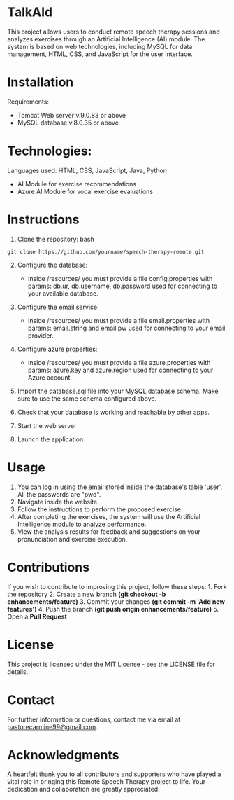 # TalkAId
This project allows users to conduct remote speech therapy sessions and analyzes exercises through an Artificial Intelligence (AI) module. The system is based on web technologies, including MySQL for data management, HTML, CSS, and JavaScript for the user interface.

# Installation
Requirements:
* Tomcat Web server v.9.0.83 or above
* MySQL database v.8.0.35 or above

# Technologies:
Languages used: HTML, CSS, JavaScript, Java, Python 
* AI Module for exercise recommendations
* Azure AI Module for vocal exercise evaluations

# Instructions
1. Clone the repository:
bash
```
git clone https://github.com/yourname/speech-therapy-remote.git
```
2. Configure the database:
    * inside /resources/ you must provide a file config.properties with params: db.ur, db.username, db.password used for connecting to your available database.
3. Configure the email service:
    * inside /resources/ you must provide a file email.properties with params: email.string and email.pw used for connecting to your email provider.
4. Configure azure properties:
    * inside /resources/ you must provide a file azure.properties with params: azure.key and azure.region used for connecting to your Azure account.

6. Import the database.sql file into your MySQL database schema. Make sure to use the same schema configured above.
7. Check that your database is working and reachable by other apps.
8. Start the web server
9. Launch the application

# Usage
1. You can log in using the email stored inside the database's table 'user'. All the passwords are "pwd".
2. Navigate inside the website.
3. Follow the instructions to perform the proposed exercise.
4. After completing the exercises, the system will use the Artificial Intelligence module to analyze performance.
5. View the analysis results for feedback and suggestions on your pronunciation and exercise execution.
# Contributions
  If you wish to contribute to improving this project, follow these steps:
    1. Fork the repository
    2. Create a new branch **(git checkout -b enhancements/feature)**
    3. Commit your changes **(git commit -m 'Add new features')**
    4. Push the branch **(git push origin enhancements/feature)**
    5. Open a **Pull Request**
# License
This project is licensed under the MIT License - see the LICENSE file for details.

# Contact
For further information or questions, contact me via email at pastorecarmine99@gmail.com.

# Acknowledgments
A heartfelt thank you to all contributors and supporters who have played a vital role in bringing this Remote Speech Therapy project to life. Your dedication and collaboration are greatly appreciated.
